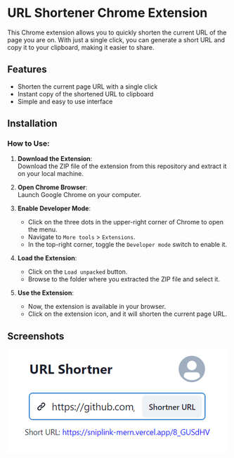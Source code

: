 # URL Shortener Chrome Extension

This Chrome extension allows you to quickly shorten the current URL of the page you are on. With just a single click, you can generate a short URL and copy it to your clipboard, making it easier to share.

## Features

- Shorten the current page URL with a single click
- Instant copy of the shortened URL to clipboard
- Simple and easy to use interface

## Installation

### How to Use:

1. **Download the Extension**:  
   Download the ZIP file of the extension from this repository and extract it on your local machine.

2. **Open Chrome Browser**:  
   Launch Google Chrome on your computer.

3. **Enable Developer Mode**:
   - Click on the three dots in the upper-right corner of Chrome to open the menu.
   - Navigate to `More tools` > `Extensions`.
   - In the top-right corner, toggle the `Developer mode` switch to enable it.

4. **Load the Extension**:
   - Click on the `Load unpacked` button.
   - Browse to the folder where you extracted the ZIP file and select it.
   
5. **Use the Extension**:
   - Now, the extension is available in your browser.
   - Click on the extension icon, and it will shorten the current page URL.

## Screenshots
<img src="https://github.com/siddxharth1/images/blob/main/SnipLink%20chrome%20extension.png" /> 

